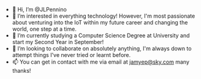 - 👋 Hi, I’m @JLPennino
- 👀 I’m interested in everything technology! However, I'm most passionate about venturing into the IoT within my future career and changing the world, one step at a time. 
- 🌱 I’m currently studying a Computer Science Degree at University and start my Second Year in September!
- 💞️ I’m looking to collaborate on absolutely anything, I'm always down to attempt things I've never tried or learnt before. 
- 📫 You can get in contact with me via email at jamyep@sky.com many thanks!

<!---
JLPennino/JLPennino is a ✨ special ✨ repository because its `README.md` (this file) appears on your GitHub profile.
You can click the Preview link to take a look at your changes.
--->
